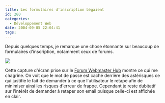```yaml
---
title: Les formulaires d'inscription bégaient
id: 280
categories:
  - Développement Web
date: 2004-09-05 22:04:41
tags:
---
```


Depuis quelques temps, je remarque une chose étonnante sur beaucoup de formulaires d'inscription, notamment ceux de forums.

![](/images/formulaire_inscription.jpg)

Cette capture d'écran prise sur le [Forum Webmaster Hub](http://www.webmaster-hub.com/ "Forum Webmaster Hub") montre ce qui me chagrine. On voit que le mot de passe est caché derrière des astérisques ce qui justifie le fait de demander à ce que l'utilisateur le retape afin de minimiser ainsi les risques d'erreur de frappe. Cependant je reste dubitatif sur l'intérêt de demander à retaper son email puisque celle-ci est affichée en clair.